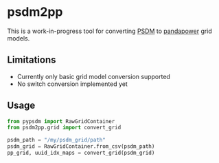 # psdm2pp 


This is a work-in-progress tool for converting [PSDM](https://github.com/ie3-institute/PowerSystemDataModel) to [pandapower](https://github.com/e2nIEE/pandapower) grid models.


## Limitations 

- Currently only basic grid model conversion supported
- No switch conversion implemented yet


## Usage

```py
from pypsdm import RawGridContainer
from psdm2pp.grid import convert_grid

psdm_path = "/my/psdm_grid/path"
psdm_grid = RawGridContainer.from_csv(psdm_path)
pp_grid, uuid_idx_maps = convert_grid(psdm_grid)
```
